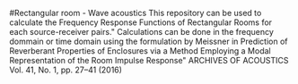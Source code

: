 #Rectangular room - Wave acoustics
This repository can be used to calculate the Frequency Response Functions of Rectangular Rooms for each source-receiver pairs."
Calculations can be done in the frequency dommain or time domain using the formulation by Meissner in Prediction of Reverberant Properties of Enclosures via a Method Employing a Modal Representation of the Room Impulse Response" ARCHIVES OF ACOUSTICS Vol. 41, No. 1, pp. 27–41 (2016)
